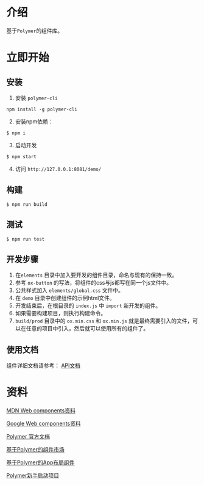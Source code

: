 # 介绍
基于`Polymer`的组件库。

# 立即开始

## 安装

1. 安装 `polymer-cli`
```
npm install -g polymer-cli
```

2. 安装npm依赖：
```
$ npm i
```
3. 启动开发
```
$ npm start
```
4. 访问 `http://127.0.0.1:8081/demo/`

## 构建

```
$ npm run build
```

## 测试

```
$ npm run test
```

## 开发步骤
1. 在`elements` 目录中加入要开发的组件目录，命名与现有的保持一致。
2. 参考 `ox-button` 的写法，将组件的css与js都写在同一个js文件中。
3. 公共样式加入 `elements/global.css` 文件中。
4. 在 `demo` 目录中创建组件的示例html文件。
5. 开发结束后，在根目录的 `index.js` 中 `import` 新开发的组件。
6. 如果需要构建项目，则执行构建命令。
7. `build/prod` 目录中的 `ox.min.css` 和 `ox.min.js` 就是最终需要引入的文件，可以在任意的项目中引入，然后就可以使用所有的组件了。

## 使用文档
组件详细文档请参考：
[API文档](http://192.168.0.34/sunlands/fe-web-components/blob/master/api.md)


# 资料

[MDN Web components资料](https://developer.mozilla.org/zh-CN/docs/Web/Web_Components)

[Google Web components资料](https://developers.google.com/web/fundamentals/)

[Polymer 官方文档](https://polymer-library.polymer-project.org/)

[基于Polymer的组件市场](https://www.webcomponents.org/)

[基于Polymer的App布局组件](https://github.com/PolymerElements/app-layout)

[Polymer新手启动项目](https://github.com/Polymer/polymer-starter-kit)